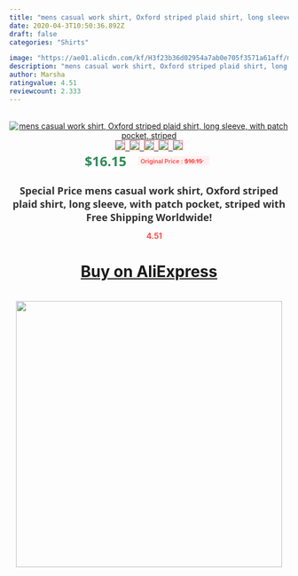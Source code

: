 ```yaml
---
title: "mens casual work shirt, Oxford striped plaid shirt, long sleeve, with patch pocket, striped"
date: 2020-04-3T10:50:36.892Z
draft: false
categories: "Shirts"

image: "https://ae01.alicdn.com/kf/H3f23b36d02954a7ab0e705f3571a61aff/mens-casual-work-shirt-Oxford-striped-plaid-shirt-long-sleeve-with-patch-pocket-striped.jpg"
description: "mens casual work shirt, Oxford striped plaid shirt, long sleeve, with patch pocket, striped"
author: Marsha
ratingvalue: 4.51
reviewcount: 2.333
---
```

<br>
<div style="text-align: center;">
<a href="https://s.click.aliexpress.com/e/_9fsHv3" target="_blank" rel="nofollow noopener noreferrer"><img alt="mens casual work shirt, Oxford striped plaid shirt, long sleeve, with patch pocket, striped" class="magnifier-image" src="https://ae01.alicdn.com/kf/H3f23b36d02954a7ab0e705f3571a61aff/mens-casual-work-shirt-Oxford-striped-plaid-shirt-long-sleeve-with-patch-pocket-striped.jpg_640x640.jpg">
<br>
<img style="border:1px solid salmon" src="https://ae01.alicdn.com/kf/H3f23b36d02954a7ab0e705f3571a61aff/mens-casual-work-shirt-Oxford-striped-plaid-shirt-long-sleeve-with-patch-pocket-striped.jpg_120x120.jpg">&nbsp;&nbsp;<img style="border:1px solid salmon" src="https://ae01.alicdn.com/kf/H101eb6be35dd474581998468dd014b72Q/mens-casual-work-shirt-Oxford-striped-plaid-shirt-long-sleeve-with-patch-pocket-striped.jpg_120x120.jpg">&nbsp;&nbsp;<img style="border:1px solid salmon" src="https://ae01.alicdn.com/kf/Hb1e2a22553c74551ad225434adf4a7ef2/mens-casual-work-shirt-Oxford-striped-plaid-shirt-long-sleeve-with-patch-pocket-striped.jpg_120x120.jpg">&nbsp;&nbsp;<img style="border:1px solid salmon" src="https://ae01.alicdn.com/kf/H18226f5ce6e64e7787c556715666cad8d/mens-casual-work-shirt-Oxford-striped-plaid-shirt-long-sleeve-with-patch-pocket-striped.jpg_120x120.jpg">&nbsp;&nbsp;<img style="border:1px solid salmon" src="https://ae01.alicdn.com/kf/H2ede9d70a0ed4efdbad083bf29de5f41N/mens-casual-work-shirt-Oxford-striped-plaid-shirt-long-sleeve-with-patch-pocket-striped.jpg_120x120.jpg"></a></div><br0>
<div style="text-align: center;"><span style="background-color: white; border: 0px; box-sizing: border-box; color: seagreen; display: inline-block; font-family: &quot;open sans&quot; , &quot;arial&quot; , &quot;helvetica&quot; , sans-serif , &quot;heiti&quot;; font-size: 24px; font-stretch: inherit; font-weight: 700; line-height: inherit; margin: 0px 10px 0px 0px; padding: 0px; vertical-align: middle;">$16.15 </span>
<span style="background: rgb(255 , 241 , 241); border-radius: 3px; border: 0px; box-sizing: border-box; color: #ff4747; display: inline-block; font-family: inherit; font-size: 12px; font-stretch: inherit; font-style: inherit; font-variant: inherit; font-weight: 600; line-height: inherit; margin: 0px; padding: 2px 5px; transform: scale(0.9); vertical-align: middle;">Original Price : <b style="text-decoration: line-through;">$16.15 </b> &nbsp;&nbsp;</span></div>
<h1 style="color: #333333; display: inline-block; font-family: &quot;open sans&quot; , &quot;arial&quot; , &quot;helvetica&quot; , sans-serif , &quot;heiti&quot;; font-size: 18px; font-stretch: inherit; font-weight: 700; text-align: center;">Special Price mens casual work shirt, Oxford striped plaid shirt, long sleeve, with patch pocket, striped with Free Shipping Worldwide!</h1>
<div style="color: #ff4747; text-align: center;">
<img src="https://4.bp.blogspot.com/-M0ZcTcb-5uY/XleCXlxnR4I/AAAAAAAAAEc/OrjgMkXV1oMQFaCRZj5HQwOCBcu3w1FegCPcBGAYYCw/s1600/star.png" style="height: 15px;">&nbsp;<b>4.51</b></div>
<div class="button_cont" align="center"><a class="buynow_a" href="https://s.click.aliexpress.com/e/_9fsHv3" target="_blank" rel="nofollow noopener noreferrer"><H1>Buy on AliExpress</H1></a></div><br>
<div class="separator" style="clear: both; text-align: center;">
<img src="https://lh3.googleusercontent.com/-pTy5HemUv9M/XlePHvY0dAI/AAAAAAAAAE4/0nX5iRUoIWY8eMW9Dpxeirr157OZliDIgCLcBGAsYHQ/s1600/badge.gif" width="480">
</div>
